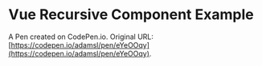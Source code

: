 # Vue Recursive Component Example

A Pen created on CodePen.io. Original URL: [https://codepen.io/adamsl/pen/eYeOOqy](https://codepen.io/adamsl/pen/eYeOOqy).


